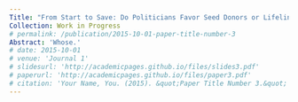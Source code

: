 ```yaml
---
Title: "From Start to Save: Do Politicians Favor Seed Donors or Lifeline Donors"
Collection: Work in Progress
# permalink: /publication/2015-10-01-paper-title-number-3
Abstract: 'Whose.'
# date: 2015-10-01
# venue: 'Journal 1'
# slidesurl: 'http://academicpages.github.io/files/slides3.pdf'
# paperurl: 'http://academicpages.github.io/files/paper3.pdf'
# citation: 'Your Name, You. (2015). &quot;Paper Title Number 3.&quot; <i>Journal 1</i>. 1(3).'
---
```


